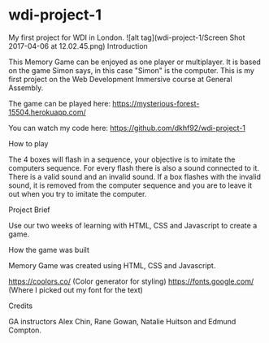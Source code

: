 # wdi-project-1
My first project for WDI in London.
![alt tag](wdi-project-1/Screen Shot 2017-04-06 at 12.02.45.png)
Introduction

This Memory Game can be enjoyed as one player or multiplayer. It is based on the game Simon says, in this case "Simon" is the computer. This is my first project on the Web Development Immersive course at General Assembly.

The game can be played here: https://mysterious-forest-15504.herokuapp.com/

You can watch my code here: https://github.com/dkhf92/wdi-project-1

How to play

The 4 boxes will flash in a sequence, your objective is to imitate the computers sequence. For every flash there is also a sound connected to it. There is a valid sound and an invalid sound. If a box flashes with the invalid sound, it is removed from the computer sequence and you are to leave it out when you try to imitate the computer.

Project Brief

Use our two weeks of learning with HTML, CSS and Javascript to create a game.

How the game was built

Memory Game was created using HTML, CSS and Javascript.

https://coolors.co/ (Color generator for styling)
https://fonts.google.com/ (Where I picked out my font for the text)

Credits

GA instructors Alex Chin, Rane Gowan, Natalie Huitson and Edmund Compton.

